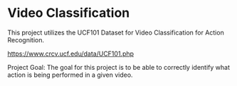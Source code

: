 # Video Classification

This project utilizes the UCF101 Dataset for Video Classification for Action Recognition. 

https://www.crcv.ucf.edu/data/UCF101.php

Project Goal: The goal for this project is to be able to correctly identify what action is being performed in a given video.
